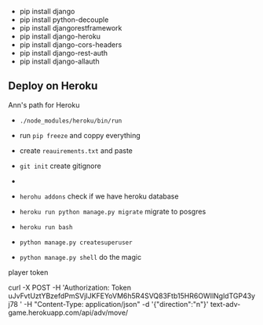 - pip install django
- pip install python-decouple
- pip install djangorestframework
- pip install django-heroku
- pip install django-cors-headers
- pip install django-rest-auth
- pip install django-allauth


## Deploy on Heroku
Ann's path for Heroku
- `./node_modules/heroku/bin/run`
- run `pip freeze` and coppy everything
- create `reauirements.txt` and paste 
- `git init` create gitignore 
- 

- `herohu addons` check if we have heroku database
- `heroku run python manage.py migrate` migrate to posgres
- `heroku run bash`
- `python manage.py createsuperuser` 
- `python manage.py shell` do the magic



player token

curl -X POST -H 'Authorization: Token uJvFvtUztYBzefdPmSVjIJKFEYoVM6h5R4SVQ83Ftb15HR6OWIlNgldTGP43yj78
' -H "Content-Type: application/json" -d '{"direction":"n"}' text-adv-game.herokuapp.com/api/adv/move/
